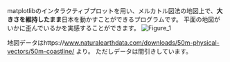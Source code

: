 matplotlibのインタラクティブプロットを用い、メルカトル図法の地図上で、**大きさを維持したまま**日本を動かすことができるプログラムです。
平面の地図がいかに歪んでいるかを実感することができます。
![Figure_1](https://github.com/user-attachments/assets/fd7fb5b2-806f-42d2-b57a-08b5574b015c)

地図データはhttps://www.naturalearthdata.com/downloads/50m-physical-vectors/50m-coastline/ より。
ただしデータは間引きしています。
